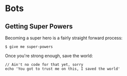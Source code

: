 # Bots

## Getting Super Powers

Becoming a super hero is a fairly straight forward process:

```
$ give me super-powers
```



Once you're strong enough, save the world:

```
// Ain't no code for that yet, sorry
echo 'You got to trust me on this, I saved the world'
```
